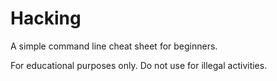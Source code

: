 # Hacking
A simple command line cheat sheet for beginners. 

For educational purposes only. Do not use for illegal activities.
